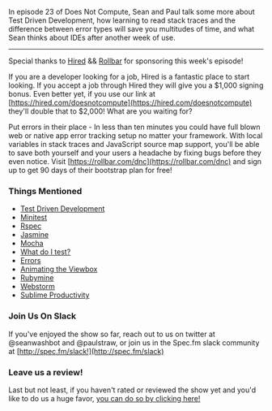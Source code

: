 In episode 23 of Does Not Compute, Sean and Paul talk some more about Test Driven Development, how learning to read stack traces and the difference between error types will save you multitudes of time, and what Sean thinks about IDEs after another week of use.

---

Special thanks to [Hired](https://hired.com/doesnotcompute) && [Rollbar](https://rollbar.com/dnc) for sponsoring this week's episode!    

If you are a developer looking for a job, Hired is a fantastic place to start looking. If you accept a job through Hired they will give you a $1,000 signing bonus. Even better yet, if you use our link at [https://hired.com/doesnotcompute](https://hired.com/doesnotcompute) they'll double that to $2,000! What are you waiting for?    

Put errors in their place - In less than ten minutes you could have full blown web or native app error tracking setup no matter your framework. With local variables in stack traces and JavaScript source map support, you'll be able to save both yourself and your users a headache by fixing bugs before they even notice. Visit [https://rollbar.com/dnc](https://rollbar.com/dnc) and sign up to get 90 days of their bootstrap plan for free!    


### Things Mentioned

* [Test Driven Development](https://en.wikipedia.org/wiki/Test-driven_development)
* [Minitest](https://github.com/seattlerb/minitest)
* [Rspec](http://rspec.info/)
* [Jasmine](http://jasmine.github.io/)
* [Mocha](https://mochajs.org/)
* [What do I test?](https://whatdoitest.com/)
* [Errors](http://www.macwright.org/2015/02/28/errors.html)
* [Animating the Viewbox](http://codepen.io/Mamboleoo/post/animating-the-viewbox)
* [Rubymine](https://www.jetbrains.com/ruby/)
* [Webstorm](https://www.jetbrains.com/webstorm/)
* [Sublime Productivity](https://leanpub.com/sublime-productivity)


### Join Us On Slack

If you've enjoyed the show so far, reach out to us on twitter at @seanwashbot and @paulstraw, or join us in the Spec.fm slack community at [http://spec.fm/slack!](http://spec.fm/slack)


### Leave us a review!

Last but not least, if you haven't rated or reviewed the show yet and you'd like to do us a huge favor, [you can do so by clicking here!](https://itunes.apple.com/us/podcast/does-not-compute/id1048731980?mt=2)    
